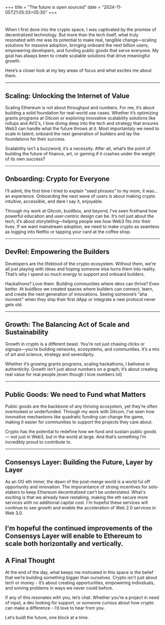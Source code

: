 +++
title = "The future is open sourced"
date = "2024-11-05T21:05:33+05:30"
+++
#

When I first dove into the crypto space, I was captivated by the promise of decentralized technology. But more than the tech itself, what truly resonated with me was its potential to make real, tangible change—scaling solutions for massive adoption, bringing onboard the next billion users, empowering developers, and funding public goods that serve everyone. My goal has always been to create scalable solutions that drive meaningful growth. 

Here’s a closer look at my key areas of focus and what excites me about them.
<!--more-->


---

## Scaling: Unlocking the Internet of Value

Scaling Ethereum is not about throughput and numbers. For me, it’s about building a solid foundation for real-world use cases. Whether it’s optimizing grants programs at Gitcoin or exploring innovative scalability solutions like rollups and AVS's, I love diving deep into the tech and strategy that ensures Web3 can handle what the future throws at it. Most importantaly we need to scale in talent; onboard the next generation of builders and lay the foundations for their success. 

Scalability isn’t a buzzword; it’s a necessity. After all, what’s the point of building the future of finance, art, or gaming if it crashes under the weight of its own success?

---

## Onboarding: Crypto for Everyone

I’ll admit, the first time I tried to explain "seed phrases" to my mom, it was... an experience. Onboarding the next wave of users is about making crypto intuitive, accessible, and dare I say it, enjoyable.

Through my work at Gitcoin, buidlbox, and beyond, I’ve seen firsthand how powerful education and user-centric design can be. It’s not just about the tech; it’s about storytelling—helping people see how Web3 fits into their lives. If we want mainstream adoption, we need to make crypto as seamless as logging into Netflix or tapping your card at the coffee shop.

---

## DevRel: Empowering the Builders

Developers are the lifeblood of the crypto ecosystem. Without them, we’re all just playing with ideas and hoping someone else turns them into reality. That’s why I spend so much energy to support and onboard builders. 

Hackathons? Love them. Building communities where devs can thrive? Even better. At buidlbox we created spaces where builders can connect, learn, and create the next generation of innovations. Seeing someone’s “aha moment” when they ship their first dApp or integrate a new protocol never gets old.

---

## Growth: The Balancing Act of Scale and Sustainability

Growth in crypto is a different beast. You’re not just chasing clicks or signups—you’re building networks, ecosystems, and communities. It’s a mix of art and science, strategy and serendipity.

Whether it’s growing grants programs, scaling hackathons, I beliveve in authenticity. Growth isn’t just about numbers on a graph; it’s about creating real value for real people.(even though I love numbers lol)

---

## Public Goods: We need to Fund what Matters

Public goods are the backbone of any thriving ecosystem, yet they’re often overlooked or underfunded. Through my work with Gitcoin, I’ve seen how innovative mechanisms like quadratic funding can change the game, making it easier for communities to support the projects they care about.

Crypto has the potential to redefine how we fund and sustain public goods — not just in Web3, but in the world at large. And that’s something I’m incredibly proud to contribute to. 

---

## Consensys Layer: Building the Future, Layer by Layer

As an OG eth miner, the dawn of the post-merge world is a world ful off opportunity and innovation. The imporantance of strong incentives for solo-stakers to keep Ethereum decentralized can't be understated. What's exciting is that we already have restaking, making the eth secure more services with no additional capital cost. I'm hopeful these services will continue to see growth and enable the acceleration of Web 2.0 services in Web 3.0.

I'm hopeful the continued improvements of the Consensys Layer will enable to Ethereum to scale both horizontally and vertically. 
---

## A Final Thought

At the end of the day, what keeps me motivated in this space is the belief that we’re building something bigger than ourselves. Crypto isn’t just about tech or money - it’s about creating opportunities, empowering individuals, and solving problems in ways we never could before.

If any of this resonates with you, let’s chat. Whether you’re a project in need of input, a dev looking for support, or someone curious about how crypto can make a difference - I’d love to hear from you.

Let’s buidl the future, one block at a time.